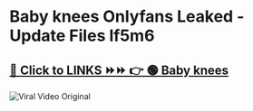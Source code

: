 
 # Baby knees Onlyfans Leaked - Update Files lf5m6

## <h2><a href="https://clipsfans.com/Baby_knees&ref=git">🔗 Click to LINKS ⏩⏩ 👉 🟢 Baby knees </a></h2>

<a href="https://clipsfans.com/Baby_knees&ref=git" rel="nofollow" data-target="animated-image.originalLink"><img src="https://i.ibb.co.com/xMMVF88/686577567.gif" alt="Viral Video Original" style="max-width: 100%; display: inline-block;" data-target="animated-image.originalImage"></a>

